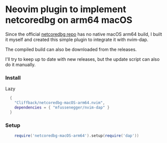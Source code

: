 # Neovim plugin to implement netcoredbg on arm64 macOS

Since the official [netcoredbg repo](https://github.com/Samsung/netcoredbg) has no native macOS arm64 build, I built it myself and created this simple plugin to integrate it with nvim-dap.

The compiled build can also be downloaded from the releases.

I'll try to keep up to date with new releases, but the update script can also do it manually.

### Install
Lazy
```lua
  {
    "Cliffback/netcoredbg-macOS-arm64.nvim",
    dependencies = { "mfussenegger/nvim-dap" }
  }
```

### Setup
```lua
    require('netcoredbg-macOS-arm64').setup(require('dap'))
```
